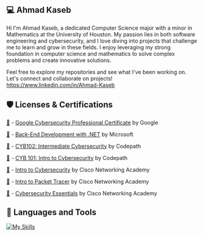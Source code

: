 💻 Ahmad Kaseb
-
Hi I'm Ahmad Kaseb, a dedicated Computer Science major with a minor in Mathematics at the University of Houston. My passion lies in both software engineering and cybersecurity, and I love diving into projects that challenge me to learn and grow in these fields. I enjoy leveraging my strong foundation in computer science and mathematics to solve complex problems and create innovative solutions.

Feel free to explore my repositories and see what I've been working on. Let's connect and collaborate on projects! https://www.linkedin.com/in/Ahmad-Kaseb

🛡️ Licenses & Certifications
-
[🏅](https://drive.google.com/file/d/1TfcGTGlqpxdwNo5Y46rYXOqB6nNvD7SJ/view?usp=sharing) - [Google Cybersecurity Professional Certificate](https://www.coursera.org/professional-certificates/google-cybersecurity/paidmedia?utm_medium=sem&utm_source=gg&utm_campaign=b2c_namer_google-cybersecurity_google_ftcof_professional-certificates_px_dr_bau_gg_sem_pr-bd_us_en_m_hyb_23-05_x&campaignid=20086358053&adgroupid=147458924814&device=c&keyword=google%20cybersecurity%20certification&matchtype=b&network=g&devicemodel=&creativeid=687394385759&assetgroupid=&targetid=kwd-1173197315406&extensionid=&placement=&gad_source=1&gad_campaignid=20086358053&gbraid=0AAAAADdKX6ZNOuGoS-6MloqjVBqjPW-Iz&gclid=Cj0KCQjwxo_CBhDbARIsADWpDH4TYwFEWBCKx3faQSix9bjytMav4iSjCyC2d10YoAcC0NBwU5Y7uqoaAkd9EALw_wcB) by Google

[🏅](https://drive.google.com/file/d/18CGzP2RuUlT0niMpsr-8AWZsy9ygj6ds/view?usp=sharing) - [Back-End Development with .NET](https://www.coursera.org/learn/back-end-development-with-dotnet?specialization=microsoft-back-end-developer) by Microsoft

[🏅](https://drive.google.com/file/d/1EbMSnvLs7fka5z-W89G_AacFas9xJO1-/view?usp=sharing) - [CYB102: Intermediate Cybersecurity](https://www.codepath.org/courses/cybersecurity) by Codepath

[🏅](https://drive.google.com/file/d/1yHovY8j8wXrrVF71HLgKmUt4FfgiASJp/view?usp=sharing) - [CYB 101: Intro to Cybersecurity](https://www.codepath.org/courses/cybersecurity) by Codepath

[🏅](https://www.credly.com/badges/dc61a826-cc92-45d5-a97b-2850ad8878d7/public_url) - [Intro to Cybersecurity](https://www.netacad.com/courses/cybersecurity/introduction-cybersecurity) by Cisco Networking Academy

[🏅](https://www.credly.com/earner/earned/badge/7ec143ba-e5c9-4d0d-91b6-40966aa776ac) - [Intro to Packet Tracer](https://www.netacad.com/courses/packet-tracer) by Cisco Networking Academy

[🏅](https://www.credly.com/badges/603bc7eb-7644-48de-9e85-b8a3d4995764) - [Cybersecurity Essentials](https://www.netacad.com/courses/cybersecurity-essentials) by Cisco Networking Academy

🎒 Languages and Tools
--
[![My Skills](https://skillicons.dev/icons?i=cpp,py,cs,java,mysql,linux,powershell,vscode,github)](https://skillicons.dev)
